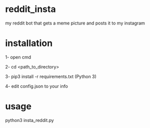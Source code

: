 # reddit_insta

my reddit bot that gets a meme picture and posts it to my instagram

# installation

1- open cmd 

2- cd <path_to_directory>

3- pip3 install -r requirements.txt (Python 3)

4- edit config.json to your info

# usage
python3 insta_reddit.py
